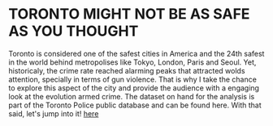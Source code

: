 # TORONTO MIGHT NOT BE AS SAFE AS YOU THOUGHT
Toronto is considered one of the safest cities in America and the 24th safest in the world behind metropolises like Tokyo, London, Paris and Seoul. Yet, historicaly, the crime rate reached alarming peaks that attracted wolds attention, specially in terms of gun violence. That is why I take the chance to explore this aspect of the city and provide the audience with a engaging look at the evolution armed crime. The dataset on hand for the analysis is part of the Toronto Police public database and can be found here. With that said, let's jump into it! [here](dlsad)
